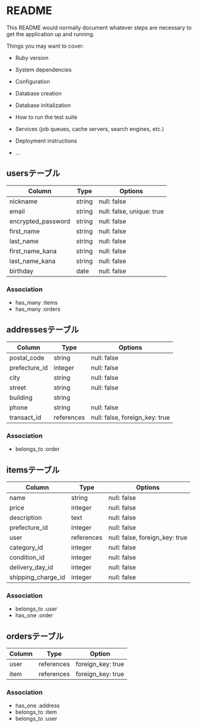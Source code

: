 # README

This README would normally document whatever steps are necessary to get the
application up and running.

Things you may want to cover:

* Ruby version

* System dependencies

* Configuration

* Database creation

* Database initialization

* How to run the test suite

* Services (job queues, cache servers, search engines, etc.)

* Deployment instructions

* ...

## usersテーブル

|Column              |Type      |Options    |
|--------------------|----------|-----------|
|nickname            |string    |null: false|
|email               |string    |null: false, unique: true|
|encrypted_password  |string    |null: false|
|first_name          |string    |null: false|
|last_name           |string    |null: false|
|first_name_kana     |string    |null: false|
|last_name_kana      |string    |null: false|
|birthday            |date      |null: false|



### Association
- has_many :items
- has_many :orders

## addressesテーブル

|Column         |Type      |Options    |
|---------------|----------|-----------|
|postal_code    |string    |null: false|
|prefecture_id  |integer   |null: false|	
|city           |string    |null: false|	
|street         |string    |null: false|	
|building       |string    |           |	
|phone          |string    |null: false|
|transact_id    |references|null: false, foreign_key: true|

### Association
- belongs_to :order


## itemsテーブル

|Column        |Type      |Options    |
|--------------|----------|-----------|
|name          |string    |null: false|
|price         |integer   |null: false|
|description   |text      |null: false|
|prefecture_id |integer   |null: false|
|user          |references|null: false, foreign_key: true|
|category_id   |integer   |null: false|
|condition_id  |integer   |null: false|
|delivery_day_id|integer    |null: false|
|shipping_charge_id|integer |null: false|


### Association
- belongs_to :user
- has_one :order

## ordersテーブル

|Column   |Type      |Option           |
|---------|----------|-----------------|
|user     |references|foreign_key: true|
|item     |references|foreign_key: true|

### Association
- has_one :address
- belongs_to :item
- belongs_to :user
